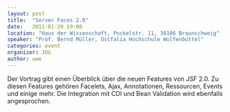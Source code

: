 ```yaml
---
layout: post
title:  "Server Faces 2.0"
date:   2011-01-20 19:00
location: "Haus der Wissenschaft, Pockelstr. 11, 38106 Braunschweig"
speaker: "Prof. Bernd Müller, Ostfalia Hochschule Wolfenbüttel"
categories: event
organizer: JUG
author: uwe
---
```

Der Vortrag gibt einen Überblick über die neuen Features von JSF 2.0. Zu diesen Features gehören Facelets, Ajax,
Annotationen, Ressourcen, Events und einige mehr. Die Integration mit CDI und Bean Validation wird ebenfalls
angesprochen.